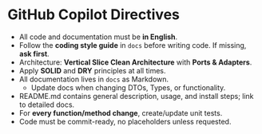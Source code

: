# GitHub Copilot Directives

- All code and documentation must be **in English**.
- Follow the **coding style guide** in `docs` before writing code. If missing, **ask first**.
- Architecture: **Vertical Slice Clean Architecture** with **Ports & Adapters**.
- Apply **SOLID** and **DRY** principles at all times.
- All documentation lives in `docs` as Markdown.  
  - Update docs when changing DTOs, Types, or functionality.
- README.md contains general description, usage, and install steps; link to detailed docs.
- For **every function/method change**, create/update unit tests.
- Code must be commit-ready, no placeholders unless requested.

